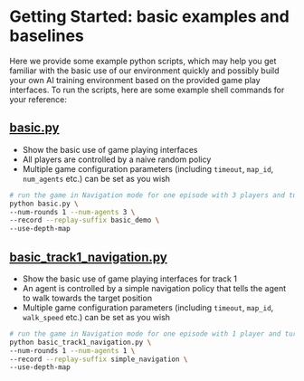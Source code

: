 # Getting Started: basic examples and baselines

Here we provide some example python scripts, which may help you get familiar with the basic use of our environment quickly and possibly build your own AI training environment based on the provided game play interfaces. To run the scripts, here are some example shell commands for your reference:

## [basic.py](basic.py)

- Show the basic use of game playing interfaces
- All players are controlled by a naive random policy
- Multiple game configuration parameters (including `timeout`, `map_id`, `num_agents` etc.) can be set as you wish

```bash
# run the game in Navigation mode for one episode with 3 players and turn on depth map rendering
python basic.py \
--num-rounds 1 --num-agents 3 \
--record --replay-suffix basic_demo \
--use-depth-map
```

## [basic_track1_navigation.py](basic_track1_navigation.py)

- Show the basic use of game playing interfaces for track 1
- An agent is controlled by a simple navigation policy that tells the agent to walk towards the target position
- Multiple game configuration parameters (including `timeout`, `map_id`, `walk_speed` etc.) can be set as you wish

```bash
# run the game in Navigation mode for one episode with 1 player and turn on depth map rendering
python basic_track1_navigation.py \
--num-rounds 1 --num-agents 1 \
--record --replay-suffix simple_navigation \
--use-depth-map
```
